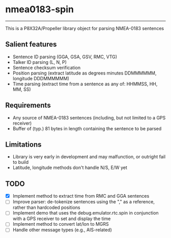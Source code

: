 # nmea0183-spin
---------------

This is a P8X32A/Propeller library object for parsing NMEA-0183 sentences

## Salient features

* Sentence ID parsing (GGA, GSA, GSV, RMC, VTG)
* Talker ID parsing (L, N, P)
* Sentence checksum verification
* Position parsing (extract latitude as degrees minutes DDMMMMMM, longitude DDDMMMMMM)
* Time parsing (extract time from a sentence as any of: HHMMSS, HH, MM, SS)

## Requirements

* Any source of NMEA-0183 sentences (including, but not limited to a GPS receiver)
* Buffer of (typ.) 81 bytes in length containing the sentence to be parsed

## Limitations

* Library is very early in development and may malfunction, or outright fail to build
* Latitude, longitude methods don't handle N/S, E/W yet

## TODO

- [x] Implement method to extract time from RMC and GGA sentences
- [ ] Improve parser: de-tokenize sentences using the "," as a reference, rather than hardcoded positions
- [ ] Implement demo that uses the debug.emulator.rtc.spin in conjunction with a GPS receiver to set and display the time
- [ ] Implement method to convert lat/lon to MGRS
- [ ] Handle other message types (e.g., AIS-related)
